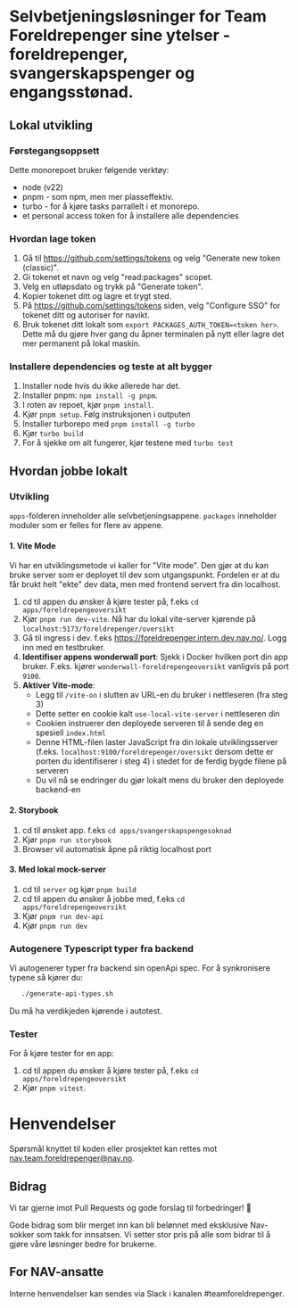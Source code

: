 # Selvbetjeningsløsninger for Team Foreldrepenger sine ytelser - foreldrepenger, svangerskapspenger og engangsstønad.

## Lokal utvikling

### Førstegangsoppsett

Dette monorepoet bruker følgende verktøy:

- node (v22)
- pnpm - som npm, men mer plasseffektiv.
- turbo - for å kjøre tasks parrallelt i et monorepo.
- et personal access token for å installere alle dependencies

### Hvordan lage token

1. Gå til https://github.com/settings/tokens og velg "Generate new token (classic)".
2. Gi tokenet et navn og velg "read:packages" scopet.
3. Velg en utløpsdato og trykk på "Generate token".
4. Kopier tokenet ditt og lagre et trygt sted.
5. På https://github.com/settings/tokens siden, velg "Configure SSO" for tokenet ditt og autoriser for navikt.
6. Bruk tokenet ditt lokalt som `export PACKAGES_AUTH_TOKEN=<token her>`. Dette må du gjøre hver gang du åpner terminalen på nytt eller lagre det mer permanent på lokal maskin.

### Installere dependencies og teste at alt bygger

1. Installer node hvis du ikke allerede har det.
2. Installer pnpm: `npm install -g pnpm`.
3. I roten av repoet, kjør `pnpm install`.
4. Kjør `pnpm setup`. Følg instruksjonen i outputen
5. Installer turborepo med `pnpm install -g turbo`
6. Kjør `turbo build`
7. For å sjekke om alt fungerer, kjør testene med `turbo test`

## Hvordan jobbe lokalt

### Utvikling

`apps`-folderen inneholder alle selvbetjeningsappene. `packages` inneholder moduler som er felles for flere av appene.

#### 1. Vite Mode

Vi har en utviklingsmetode vi kaller for "Vite mode".
Den gjør at du kan bruke server som er deployet til dev som utgangspunkt.
Fordelen er at du får brukt helt "ekte" dev data, men med frontend servert fra din localhost.

1. cd til appen du ønsker å kjøre tester på, f.eks `cd apps/foreldrepengeoversikt`
2. Kjør `pnpm run dev-vite`. Nå har du lokal vite-server kjørende på `localhost:5173/foreldrepenger/oversikt`
3. Gå til ingress i dev. f.eks https://foreldrepenger.intern.dev.nav.no/. Logg inn med en testbruker.
4. **Identifiser appens wonderwall port**:
   Sjekk i Docker hvilken port din app bruker. F.eks. kjører `wonderwall-foreldrepengeoversikt` vanligvis på port `9100`.
5. **Aktiver Vite-mode**:
    - Legg til `/vite-on` i slutten av URL-en du bruker i nettleseren (fra steg 3)
    - Dette setter en cookie kalt `use-local-vite-server` i nettleseren din
    - Cookien instruerer den deployede serveren til å sende deg en spesiell `index.html`
    - Denne HTML-filen laster JavaScript fra din lokale utviklingsserver (f.eks. `localhost:9100/foreldrepenger/oversikt` dersom dette er porten du identifiserer i steg 4) i stedet for de ferdig bygde filene på serveren
    - Du vil nå se endringer du gjør lokalt mens du bruker den deployede backend-en

#### 2. Storybook

1. cd til ønsket app. f.eks `cd apps/svangerskapspengesoknad`
2. Kjør `pnpm run storybook`
3. Browser vil automatisk åpne på riktig localhost port

#### 3. Med lokal mock-server

1. cd til `server` og kjør `pnpm build`
2. cd til appen du ønsker å jobbe med, f.eks `cd apps/foreldrepengeoversikt`
3. Kjør `pnpm run dev-api`
4. Kjør `pnpm run dev`


### Autogenere Typescript typer fra backend

Vi autogenerer typer fra backend sin openApi spec. For å synkronisere typene så kjører du:
```bash
   ./generate-api-types.sh 
```
Du må ha verdikjeden kjørende i autotest.

### Tester

For å kjøre tester for en app:

1. cd til appen du ønsker å kjøre tester på, f.eks `cd apps/foreldrepengeoversikt`
2. Kjør `pnpm vitest`.

# Henvendelser

Spørsmål knyttet til koden eller prosjektet kan rettes mot nav.team.foreldrepenger@nav.no.

## Bidrag

Vi tar gjerne imot Pull Requests og gode forslag til forbedringer! 🧦

Gode bidrag som blir merget inn kan bli belønnet med eksklusive Nav-sokker som takk for innsatsen. Vi setter stor pris på alle som bidrar til å gjøre våre løsninger bedre for brukerne.

## For NAV-ansatte

Interne henvendelser kan sendes via Slack i kanalen #teamforeldrepenger.
